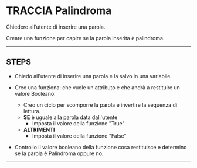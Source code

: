 # TRACCIA Palindroma

Chiedere all’utente di inserire una parola.

Creare una funzione per capire se la parola inserita è palindroma.

---

## STEPS

- Chiedo all'utente di inserire una parola e la salvo in una variabile.
- Creo una funziona: che vuole un attributo e che andrà a restituire un valore Booleano.

  - Creo un ciclo per scomporre la parola e invertire la sequenza di lettura.
  - **SE** è uguale alla parola data dall'utente
    - Imposta il valore della funzione "True"
  - **ALTRIMENTI**
    - Imposta il valore della funzione "False"

- Controllo il valore booleano della funzione cosa restituisce e determino se la parola è
  Palindroma oppure no.

---
